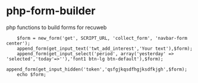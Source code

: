 # php-form-builder
php functions to build forms for recuweb



    	$form = new_form('get', SCRIPT_URL, 'collect_form', 'navbar-form center');
    	append_form(get_input_text('twt_add_interest','Your text'),$form);
    	append_form(get_input_select('period', array('yesterday' => 'selected','today'=>''),'font1 btn-lg btn-default'),$form);
    	append_form(get_input_hidden('token','qsfgjkqsdfhgjksdfkjgh',$form);
    	echo $form;
